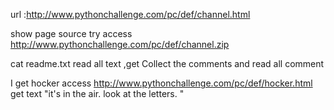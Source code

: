 url :http://www.pythonchallenge.com/pc/def/channel.html

show page source 
try access http://www.pythonchallenge.com/pc/def/channel.zip

cat readme.txt 
read all text ,get Collect the comments
and read all comment

I get hocker
access http://www.pythonchallenge.com/pc/def/hocker.html
get text "it's in the air. look at the letters. "

